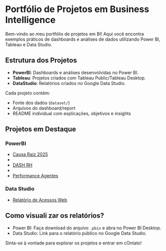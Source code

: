 # Portfólio de Projetos em Business Intelligence

Bem-vindo ao meu portfólio de projetos em BI! Aqui você encontra exemplos práticos de dashboards e análises de dados utilizando Power BI, Tableau e Data Studio.

## Estrutura dos Projetos

- **PowerBI**: Dashboards e análises desenvolvidas no Power BI.
- **Tableau**: Projetos criados com Tableau Public/Tableau Desktop.
- **DataStudio**: Relatórios criados no Google Data Studio.

Cada projeto contém:
- Fonte dos dados (`dataset/`)
- Arquivos do dashboard/report
- README individual com explicações, objetivos e insights

## Projetos em Destaque

### PowerBI


- [Causa Raiz 2025](Causa%20Raiz%20Dashboard.pbix)
- 
- [DASH RH](DASH%20RH.pbix)
- 
- [Performance Agentes](Performace%20agentes%20-%20Dashboard.pbix)


### Data Studio
- [Relatório de Acessos Web](DataStudio/Projeto1/README.md)

## Como visuali zar os relatórios?

- Power BI: Faça download do arquivo `.pbix` e abra no Power BI Desktop.
- Data Studio: Link para o relatório público no Google Data Studio.


Sinta-se à vontade para explorar os projetos e entrar em cOntato!
